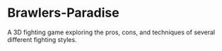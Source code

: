 # Brawlers-Paradise
A 3D fighting game exploring the pros, cons, and techniques of several different fighting styles.

